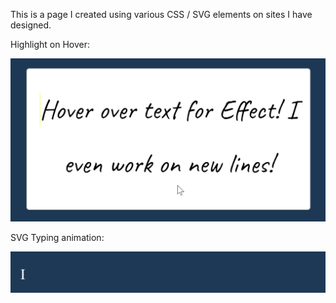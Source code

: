 This is a page I created using various CSS / SVG elements on sites I have designed.

Highlight on Hover:

<img src="assets/images/readme/highlight.gif" width="600">

SVG Typing animation:

<img src="assets/images/readme/typing.gif" width="600">